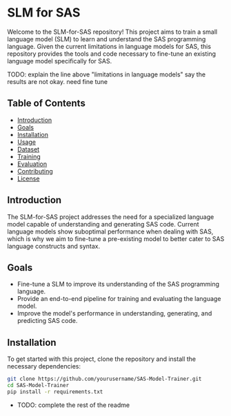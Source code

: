 # SLM for SAS

Welcome to the SLM-for-SAS repository! This project aims to train a small language model (SLM) to learn and understand the SAS programming language. Given the current limitations in language models for SAS, 
this repository provides the tools and code necessary to fine-tune an existing language model specifically for SAS.

TODO: explain the line above "limitations in language models" say the results are not okay. need fine tune

## Table of Contents

- [Introduction](#introduction)
- [Goals](#goals)
- [Installation](#installation)
- [Usage](#usage)
- [Dataset](#dataset)
- [Training](#training)
- [Evaluation](#evaluation)
- [Contributing](#contributing)
- [License](#license)

## Introduction

The SLM-for-SAS project addresses the need for a specialized language model capable of understanding and generating SAS code. 
Current language models show suboptimal performance when dealing with SAS, which is why we aim to fine-tune a pre-existing model to better cater to SAS language constructs and syntax.

## Goals

- Fine-tune a SLM to improve its understanding of the SAS programming language.
- Provide an end-to-end pipeline for training and evaluating the language model.
- Improve the model's performance in understanding, generating, and predicting SAS code.

## Installation

To get started with this project, clone the repository and install the necessary dependencies:

```bash
git clone https://github.com/yourusername/SAS-Model-Trainer.git
cd SAS-Model-Trainer
pip install -r requirements.txt
```

* TODO: complete the rest of the readme

